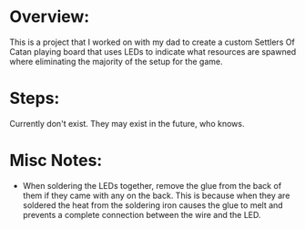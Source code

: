 # Overview:
This is a project that I worked on with my dad to create a custom Settlers Of
Catan playing board that uses LEDs to indicate what resources are spawned where
eliminating the majority of the setup for the game.

# Steps:
Currently don't exist. They may exist in the future, who knows.

# Misc Notes:
  - When soldering the LEDs together, remove the glue from the back of them if
  they came with any on the back. This is because when they are soldered the
  heat from the soldering iron causes the glue to melt and prevents a complete
  connection between the wire and the LED.
